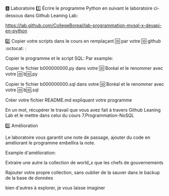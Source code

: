 🅱️ Laboratoire
1️⃣ Écrire le programme Python en suivant le laboratoire ci-dessous dans Github Leaning Lab:

https://lab.github.com/CollegeBoreal/lab-programmation-mysql-x-devapi-en-python

2️⃣ Copier votre scripts dans le cours en remplaçant 🆔 par votre 🆔 github :octocat: :

 Copier le programme et le script SQL:
Par example:

 Copier le fichier b000000000.py dans votre 🆔 Boréal et le renommer avec votre 🆔 b🆔.py

 Copier le fichier b000000000.sql dans votre 🆔 Boréal et le renommer avec votre 🆔 b🆔.sql

 Créer votre fichier README.md expliquant votre programme

En un mot, récupérer le travail que vous avez fait à travers Github Leaning Lab et le mettre dans celui du cours 7.Programmation-NoSQL

3️⃣ Amélioration

Le laboratoire vous garantit une note de passage, ajouter du code en améliorant le programme embellira la note.

Example d'amélioration:

Extraire une autre la collection de world_x que les chefs de gouvernements

Rajouter votre propre collection, sans oublier de la sauver dans le backup de la base de données

bien d'autres à explorer, je vous laisse imaginer
